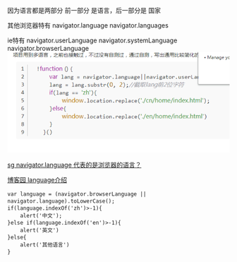 因为语言都是两部分 
前一部分 是语言，后一部分是 国家

其他浏览器特有
navigator.language
navigator.languages

ie特有
navigator.userLanguage
navigator.systemLanguage
navigator.browserLanguage
![](images/语言1.png)


[sg navigator.language 代表的是浏览器的语言？](https://segmentfault.com/q/1010000002468965)


[博客园 language介绍](https://www.cnblogs.com/Garven/articles/6954238.html)

```
var language = (navigator.browserLanguage || navigator.language).toLowerCase();
if(language.indexOf('zh')>-1){
    alert('中文');
}else if(language.indexOf('en')>-1){
    alert('英文')
}else{
    alert('其他语言')
}
```